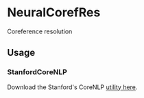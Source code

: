 # NeuralCorefRes
Coreference resolution

## Usage
### StanfordCoreNLP
Download the Stanford's CoreNLP [utility here](https://stanfordnlp.github.io/CoreNLP/download.html).
